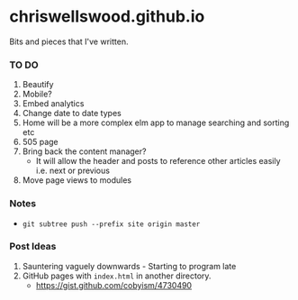 # chriswellswood.github.io
Bits and pieces that I've written.

### TO DO

1. Beautify
1. Mobile?
1. Embed analytics
1. Change date to date types
1. Home will be a more complex elm app to manage searching and sorting etc
1. 505 page
1. Bring back the content manager?
    * It will allow the header and posts to reference other articles easily i.e. next or previous
1. Move page views to modules

### Notes

* `git subtree push --prefix site origin master`

### Post Ideas

1. Sauntering vaguely downwards - Starting to program late
1. GitHub pages with `index.html` in another directory.
    * https://gist.github.com/cobyism/4730490